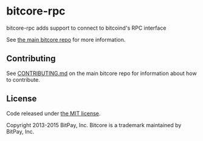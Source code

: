 bitcore-rpc
=======

bitcore-rpc adds support to connect to bitcoind's RPC interface

See [the main bitcore repo](https://github.com/bitpay/bitcore) for more information.

## Contributing

See [CONTRIBUTING.md](https://github.com/bitpay/bitcore) on the main bitcore repo for information about how to contribute.

## License

Code released under [the MIT license](https://github.com/bitpay/bitcore/blob/master/LICENSE).

Copyright 2013-2015 BitPay, Inc. Bitcore is a trademark maintained by BitPay, Inc.
